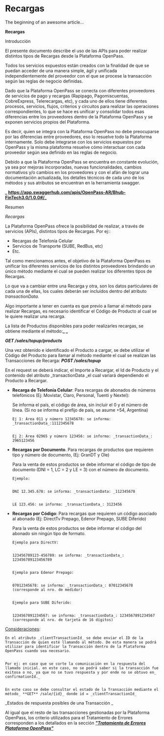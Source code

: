 # Recargas

The beginning of an awesome article...
<!-- Output copied to clipboard! -->

<!-----
NEW: Check the "Suppress top comment" option to remove this info from the output.

Conversion time: 1.308 seconds.


Using this Markdown file:

1. Paste this output into your source file.
2. See the notes and action items below regarding this conversion run.
3. Check the rendered output (headings, lists, code blocks, tables) for proper
   formatting and use a linkchecker before you publish this page.

Conversion notes:

* Docs to Markdown version 1.0β29
* Wed Dec 30 2020 04:11:04 GMT-0800 (PST)
* Source doc: Proceso - Recargas (v1.0)
----->


**Recargas**

Introducción

 

El presente documento describe el uso de las APIs para poder realizar distintos tipos de Recargas desde la Plataforma OpenPass. 

Todos los servicios expuestos están creados con la finalidad de que se puedan acceder de una manera simple, ágil y unificada independientemente del proveedor con el que se procese la transacción según las reglas de negocio definidas. 

Dado que la Plataforma OpenPass se conecta con diferentes proveedores de servicios de pago y recargas (Rapipago, Pagomiscuentas, CobreExpress, Telerecargas, etc), y cada uno de ellos tiene diferentes procesos, servicios, flujos, criterios y circuitos para realizar las operaciones correspondientes, lo que se hace es unificar y consolidar todos esas diferencias entre los proveedores dentro de la Plataforma OpenPass y se exponen servicios propios del Plataforma. 

Es decir, quien se integra con la Plataforma OpenPass no debe preocuparse por las diferencias entre proveedores, eso lo resuelve todo la Plataforma internamente. Solo debe integrarse con los servicios expuestos por OpenPass y la misma plataforma resuelve cómo interactuar con cada proveedor según sea definido en las reglas de negocio.

Debido a que la Plataforma OpenPass se encuentra en constante evolución, ya sea por mejoras incorporadas, nuevas funcionalidades, cambios normativos y/o cambios en los proveedores y con el afán de lograr una documentación actualizada, los detalles técnicos de cada uno de los métodos y sus atributos se encuentran en la herramienta swagger.

 

**_ https://app.swaggerhub.com/apis/OpenPass-AR/Bhub-FinTech3.0/1.0.0#/_**

 



Resumen

 

_Recargas_

 

La Plataforma OpenPass ofrece la posibilidad de realizar, a través de servicios (APIs), distintos tipos de Recargas. Por ej::

 



*   Recargas de Telefonía Celular
*   Servicios de Transporte (SUBE, RedBus, etc)
*   Etc.

 

Tal como mencionamos antes, el objetivo de la Plataforma OpenPass es unificar los diferentes servicios de los distintos proveedores brindando un único método mediante el cual se pueden realizar los diferentes tipos de Recargas.

Lo que va a cambiar entre una Recarga y otra, son los datos particulares de cada una de ellas, los cuales deberán ser incluídos dentro del atributo _transactionData._

Algo importante a tener en cuenta es que previo a llamar al método para realizar Recargas, es necesario identificar el Código de Producto al cual se le quiere realizar una recarga.

La lista de Productos disponibles para poder realizarles recargas, se obtiene mediante el método:**_ _**

**_GET /sales/topup/products_**

Una vez obtenido e identificado el Producto a cargar, se debe utilizar el Código del Producto para llamar al método mediante el cual se realizan las Transacciones de Recarga: **_POST /sales/topup_**

En el request se deberá indicar, el Importe a Recargar, el Id de Producto y el contenido del atributo _transactionData _el cual variará dependiendo el Producto a Recargar.



*   **Recarga de Telefonía Celular**: Para recargas de abonados de números telefónicos (Ej: Movistar, Claro, Personal, Tuenti y Nextel): 

    Se informa el país, el código de área, sin incluir el 0 y el número de línea. (Si no se informa el prefijo de país, se asume +54, Argentina) 


        Ej 1: Área 011 y número 12345678: se informa: _transactionData_:1112345678 


        Ej 2: Área 02965 y número 123456: se informa: _transactionData_: 2965123456 


    

*   **Recargas por Documento**. Para recargas de productos que requieren tipo y número de documento, (Ej: GranDT y Ole) 

    Para la venta de estos productos se debe informar el código de tipo de documento (DNI = 1, LC = 2 y LE = 3) con el número de documento. 


        Ejemplo: 


        DNI 12.345.678: se informa: _transactionData: _112345678 


        LE 123.456: se informa: _transactionData_: 3123456 

*   **Recargas por Código**:  Para recargas que requieren un código asociado al abonado (Ej: DirectTv Prepago, Edenor Prepago, SUBE Diferido) 

    Para la venta de estos productos se debe informar el código del abonado sin ningún tipo de formato. 


        Ejemplo para DirectV: 


        123456789123-456789: se informa: _transactionData_: 123456789123456789 


        Ejemplo para Edenor Prepago: 


        07012345678: se informa: _transactionData_: 07012345678 (corresponde al nro. de medidor) 


        Ejemplo para SUBE Diferido: 


        1234567891234567: se informa: _transactionData_: 1234567891234567 (corresponde al nro. de tarjeta de 16 dígitos) 


 <span style="text-decoration:underline;">Consideraciones</span>:


    En el atributo _clientTransactionId_ se debe enviar el ID de la Transacción de quien esté llamando al método. De esta manera se podrá utilizar para identificar la Transacción dentro de la Plataforma OpenPass cuando sea necesario. 


    Por ej: en caso que se corte la comunicación en la respuesta del llamado inicial. en este caso, no se podrá saber si la transacción fue exitosa o no, ya que no se tuvo respuesta y por ende no se obtuvo en_ confirmationId._


    En este caso se debe consultar el estado de la Transacción mediante el método_ **GET** /sale/{id}_ donde id = _clientTransactionId_

 

_Estados de respuesta posibles de una Transacción _

Al igual que el resto de las transacciones gestionadas por la Plataforma OpenPass, los criterio utilizados para el Tratamiento de Errores corresponden a los detallados en la sección **_<span style="text-decoration:underline;">"Tratamiento de Errores Plataforma OpenPass"</span>_**
